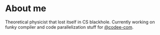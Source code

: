 About me
========

Theoretical physicist that lost itself in CS blackhole. Currently
working on funky compiler and code parallelization stuff for
[@codee-com](https://github.com/codee-com).
